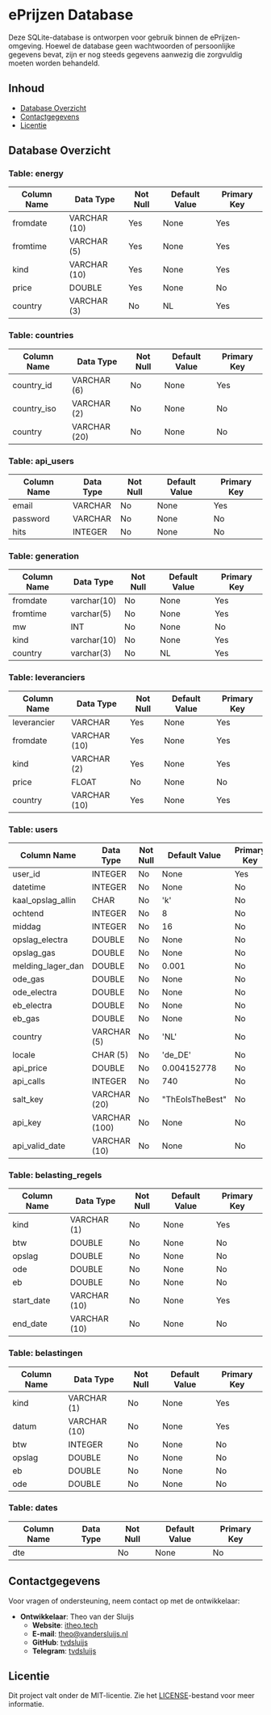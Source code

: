 # ePrijzen Database

Deze SQLite-database is ontworpen voor gebruik binnen de ePrijzen-omgeving. Hoewel de database geen wachtwoorden of persoonlijke gegevens bevat, zijn er nog steeds gegevens aanwezig die zorgvuldig moeten worden behandeld.

## Inhoud

- [Database Overzicht](#database-overzicht)
- [Contactgegevens](#contactgegevens)
- [Licentie](#licentie)

## Database Overzicht

### Table: energy

| Column Name | Data Type | Not Null | Default Value | Primary Key |
|-------------|-----------|----------|---------------|-------------|
| fromdate | VARCHAR (10) | Yes | None | Yes |
| fromtime | VARCHAR (5) | Yes | None | Yes |
| kind | VARCHAR (10) | Yes | None | Yes |
| price | DOUBLE | Yes | None | No |
| country | VARCHAR (3) | No | NL | Yes |

### Table: countries

| Column Name | Data Type | Not Null | Default Value | Primary Key |
|-------------|-----------|----------|---------------|-------------|
| country_id | VARCHAR (6) | No | None | Yes |
| country_iso | VARCHAR (2) | No | None | No |
| country | VARCHAR (20) | No | None | No |

### Table: api_users

| Column Name | Data Type | Not Null | Default Value | Primary Key |
|-------------|-----------|----------|---------------|-------------|
| email | VARCHAR | No | None | Yes |
| password | VARCHAR | No | None | No |
| hits | INTEGER | No | None | No |

### Table: generation

| Column Name | Data Type | Not Null | Default Value | Primary Key |
|-------------|-----------|----------|---------------|-------------|
| fromdate | varchar(10) | No | None | Yes |
| fromtime | varchar(5) | No | None | Yes |
| mw | INT | No | None | No |
| kind | varchar(10) | No | None | Yes |
| country | varchar(3) | No | NL | Yes |

### Table: leveranciers

| Column Name | Data Type | Not Null | Default Value | Primary Key |
|-------------|-----------|----------|---------------|-------------|
| leverancier | VARCHAR | Yes | None | Yes |
| fromdate | VARCHAR (10) | Yes | None | Yes |
| kind | VARCHAR (2) | Yes | None | Yes |
| price | FLOAT | No | None | No |
| country | VARCHAR (10) | Yes | None | Yes |

### Table: users

| Column Name | Data Type | Not Null | Default Value | Primary Key |
|-------------|-----------|----------|---------------|-------------|
| user_id | INTEGER | No | None | Yes |
| datetime | INTEGER | No | None | No |
| kaal_opslag_allin | CHAR | No | 'k' | No |
| ochtend | INTEGER | No | 8 | No |
| middag | INTEGER | No | 16 | No |
| opslag_electra | DOUBLE | No | None | No |
| opslag_gas | DOUBLE | No | None | No |
| melding_lager_dan | DOUBLE | No | 0.001 | No |
| ode_gas | DOUBLE | No | None | No |
| ode_electra | DOUBLE | No | None | No |
| eb_electra | DOUBLE | No | None | No |
| eb_gas | DOUBLE | No | None | No |
| country | VARCHAR (5) | No | 'NL' | No |
| locale | CHAR (5) | No | 'de_DE' | No |
| api_price | DOUBLE | No | 0.004152778 | No |
| api_calls | INTEGER | No | 740 | No |
| salt_key | VARCHAR (20) | No | "ThEoIsTheBest" | No |
| api_key | VARCHAR (100) | No | None | No |
| api_valid_date | VARCHAR (10) | No | None | No |

### Table: belasting_regels

| Column Name | Data Type | Not Null | Default Value | Primary Key |
|-------------|-----------|----------|---------------|-------------|
| kind | VARCHAR (1) | No | None | Yes |
| btw | DOUBLE | No | None | No |
| opslag | DOUBLE | No | None | No |
| ode | DOUBLE | No | None | No |
| eb | DOUBLE | No | None | No |
| start_date | VARCHAR (10) | No | None | Yes |
| end_date | VARCHAR (10) | No | None | No |

### Table: belastingen

| Column Name | Data Type | Not Null | Default Value | Primary Key |
|-------------|-----------|----------|---------------|-------------|
| kind | VARCHAR (1) | No | None | Yes |
| datum | VARCHAR (10) | No | None | Yes |
| btw | INTEGER | No | None | No |
| opslag | DOUBLE | No | None | No |
| eb | DOUBLE | No | None | No |
| ode | DOUBLE | No | None | No |

### Table: dates

| Column Name | Data Type | Not Null | Default Value | Primary Key |
|-------------|-----------|----------|---------------|-------------|
| dte |  | No | None | No |

## Contactgegevens

Voor vragen of ondersteuning, neem contact op met de ontwikkelaar:

- **Ontwikkelaar**: Theo van der Sluijs
  - **Website**: [itheo.tech](https://itheo.tech)
  - **E-mail**: [theo@vandersluijs.nl](mailto:theo@vandersluijs.nl)
  - **GitHub**: [tvdsluijs](https://github.com/tvdsluijs)
  - **Telegram**: [tvdsluijs](https://t.me/tvdsluijs)

## Licentie

Dit project valt onder de MIT-licentie. Zie het [LICENSE](./LICENSE)-bestand voor meer informatie.
